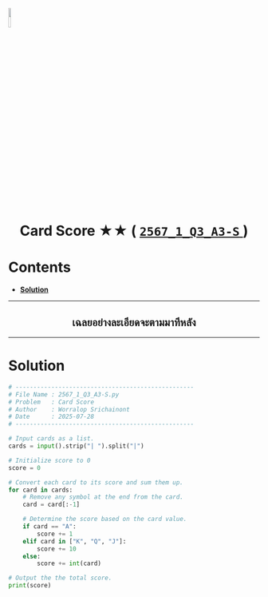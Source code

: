 <p align="left">
  <a href="../../README.md">
    <img src="../../../../Z99-OTHERS/00-common/00-back.png" style="width:10%">
  </a>
</p>

<div align="center">
  <h1>
    Card Score ★★ (
      <a href="https://drive.google.com/file/d/1CE7eYSzGfSoup-yS-8PBxiCNk4JfY2IP/view?usp=sharing">
        <code>2567_1_Q3_A3-S</code>
      </a>
    )
  </h1>
</div>

# Contents

-   [**Solution**](#solution)

---

<div align="center">
  <h2>เฉลยอย่างละเอียดจะตามมาทีหลัง</h2>
</div>

---

# Solution

```python
# --------------------------------------------------
# File Name : 2567_1_Q3_A3-S.py
# Problem   : Card Score
# Author    : Worralop Srichainont
# Date      : 2025-07-28
# --------------------------------------------------

# Input cards as a list.
cards = input().strip("| ").split("|")

# Initialize score to 0
score = 0

# Convert each card to its score and sum them up.
for card in cards:
    # Remove any symbol at the end from the card.
    card = card[:-1]

    # Determine the score based on the card value.
    if card == "A":
        score += 1
    elif card in ["K", "Q", "J"]:
        score += 10
    else:
        score += int(card)

# Output the the total score.
print(score)
```

